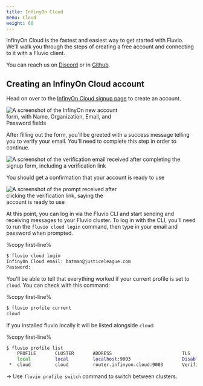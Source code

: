 ```yaml
---
title: InfinyOn Cloud
menu: Cloud
weight: 60
---
```


InfinyOn Cloud is the fastest and easiest way to get started with Fluvio. We'll walk you through the steps of creating a free account and connecting to it with a Fluvio client.

You can reach us on <a href="https://discordapp.com/invite/bBG2dTz" target="_blank">Discord</a> or in <a href="https://github.com/infinyon/fluvio/issues" target="_blank">Github</a>.

## Creating an InfinyOn Cloud account

Head on over to the <a href="https://infinyon.cloud" target="_blank">InfinyOn Cloud signup page</a> to create an account.

<img src="../images/cloud-signup.jpg"
     alt="A screenshot of the InfinyOn new account form, with Name, Organization, Email, and Password fields"
     style="justify: center; max-width: 300px" />

After filling out the form, you'll be greeted with a success message telling you to verify your email. You'll need to complete this step in order to continue.

<img src="../images/cloud-verification.jpg"
     alt="A screenshot of the verification email received after completing the signup form, including a verification link"
     style="justify: center; max-width: 500px" />

You should get a confirmation that your account is ready to use

<img src="../images/cloud-confirmation.jpg"
     alt="A screenshot of the prompt received after clicking the verification link, saying the account is ready to use"
     style="justify: center; max-width: 300px" />


At this point, you can log in via the Fluvio CLI and start sending and receiving messages to your Fluvio cluster. To log in with the CLI, you'll need to run the `fluvio cloud login` command, then type in your email and password when prompted.

%copy first-line%
```bash
$ fluvio cloud login
InfinyOn Cloud email: batman@justiceleague.com
Password:
```

You'll be able to tell that everything worked if your current profile is set to `cloud`. You can check with this command:

%copy first-line%
```bash
$ fluvio profile current
cloud
```

If you installed fluvio locally it will be listed alongside `cloud`:

%copy first-line%
```bash
$ fluvio profile list
    PROFILE       CLUSTER       ADDRESS                          TLS 
    local         local         localhost:9003                   Disabled 
 *  cloud         cloud         router.infinyon.cloud:9003       Verified
```

-> Use `fluvio profile switch` command to switch between clusters.
